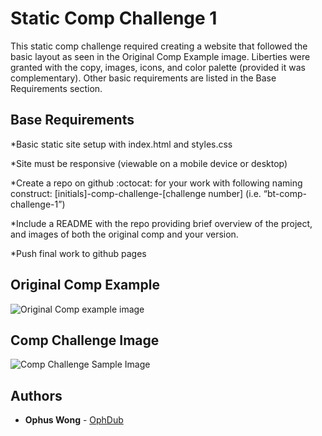 # Static Comp Challenge 1

This static comp challenge required creating a website that followed the basic layout as seen in the Original Comp Example image. Liberties were granted with the copy, images, icons, and color palette (provided it was complementary). Other basic requirements are listed in the Base Requirements section. 

## Base Requirements

*Basic static site setup with index.html and styles.css

*Site must be responsive (viewable on a mobile device or desktop)

*Create a repo on github :octocat: for your work with following naming construct: [initials]-comp-challenge-[challenge number] (i.e. “bt-comp-challenge-1”)

*Include a README with the repo providing brief overview of the project, and images of both the original comp and your version.

*Push final work to github pages

## Original Comp Example

![Original Comp example image](http://frontend.turing.io/assets/images/static-comp-challenge-1.jpg)

## Comp Challenge Image

![Comp Challenge Sample Image](https://ophdub.github.io/ow-comp-challenge-1/)

## Authors

* **Ophus Wong**  - [OphDub](https://github.com/OphDub)
